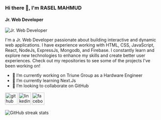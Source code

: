 ### Hi there 👋, I'm RASEL MAHMUD
#### Jr. Web Developer 
![Jr. Web Developer ](https://media.licdn.com/dms/image/D5616AQGeLvW__SgBXA/profile-displaybackgroundimage-shrink_350_1400/0/1719915067924?e=1725494400&v=beta&t=Fg6dVPsFy-WQ5qAl6X1k8qAVxW9lEoShSr66vvxZzcA)

I'm a Jr. Web Developer passionate about building interactive and dynamic web applications. I have experience working with HTML, CSS, JavaScript,  React, NodeJs, ExpressJs, Mongodb, and Firebase. I constantly learn and explore new technologies to enhance my skills and create better user experiences. Check out my repositories to see some of the projects I've been working on!

- 🔭 I’m currently working on Triune Group as a Hardware Engineer 
- 🌱 I’m currently learning Next.Js 
- 👯 I’m looking to collaborate on GitHub 


[<img src='https://cdn.jsdelivr.net/npm/simple-icons@3.0.1/icons/github.svg' alt='github' height='40'>](https://github.com//Rasel9360)  [<img src='https://cdn.jsdelivr.net/npm/simple-icons@3.0.1/icons/linkedin.svg' alt='linkedin' height='40'>](https://www.linkedin.com/in/Rasel9360/)  [<img src='https://cdn.jsdelivr.net/npm/simple-icons@3.0.1/icons/facebook.svg' alt='facebook' height='40'>](https://www.facebook.com/Rasel9360)  

![GitHub streak stats](https://streak-stats.demolab.com/?user=/Rasel9360)  

